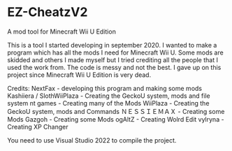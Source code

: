 # EZ-CheatzV2
A mod tool for Minecraft Wii U Edition

This is a tool I started developing in september 2020. I wanted to make a program which has all the mods I need for Minecraft Wii U. Some mods are skidded and others I made myself but I tried crediting all the people that I used the work from. The code is messy and not the best.
I gave up on this project since Minecraft Wii U Edition is very dead.


Credits: 
NextFax - developing this program and making some mods 
Kashiiera / SlothWiiPlaza - Creating the GeckoU system, mods and file system 
nt games - Creating many of the Mods 
WiiPlaza - Creating the GeckoU system, mods and Commands 
ＮＥＳＳＩＥＭＡＸ - Creating some Mods 
Gazgoh - Creating some Mods 
ogAltZ - Creating Wolrd Edit
vylryna - Creating XP Changer


You need to use Visual Studio 2022 to compile the project.
